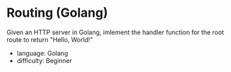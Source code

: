 # Routing (Golang)

Given an HTTP server in Golang, imlement the handler function for the root
route to return "Hello, World!"

* language: Golang
* difficulty: Beginner
